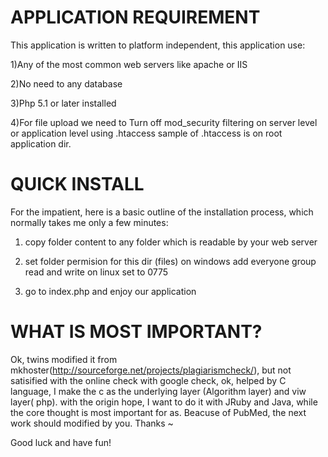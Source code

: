 
APPLICATION REQUIREMENT
=======================
This application is written to platform independent, this application use:

1)Any of the most common web servers like apache or IIS

2)No need to any database

3)Php 5.1 or later installed 

4)For file upload we need to Turn off mod_security filtering on server level or application level using .htaccess 
sample of .htaccess is on root application dir.

QUICK INSTALL
=============

For the impatient, here is a basic outline of the 
installation process, which normally takes me only 
a few minutes:

1) copy folder content to any folder which is readable by your web server

2) set folder permision for this dir (files)
on windows add everyone group read and write
on linux set to 0775

3) go to index.php and enjoy our application

WHAT IS MOST IMPORTANT?
==============

Ok, twins modified it from mkhoster(http://sourceforge.net/projects/plagiarismcheck/), but not satisified 
with the online check with google check, ok, helped by C language, I make the c as the underlying layer
(Algorithm layer) and viw layer( php). with the origin hope, I want to do it with JRuby and Java, while
the core thought is most important for as. Beacuse of PubMed, the next work should modified by you.
Thanks ~

Good luck and have fun!


